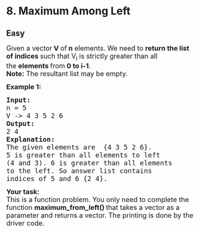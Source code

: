 # 8. Maximum Among Left
## Easy 
<div class="problem-statement">
                <p></p><p><span style="font-size:18px">Given a vector<strong> V </strong>of<strong> n</strong> elements. We need to <strong>return the list of indices </strong>such that V<sub>i</sub> is strictly greater than all<br>
the <strong>elements </strong>from<strong> 0 to i-1</strong>.&nbsp;<br>
<strong>Note:</strong> The resultant list may be empty.</span></p>

<p><span style="font-size:18px"><strong>Example 1: </strong></span></p>

<pre><span style="font-size:18px"><strong>Input:</strong>
n = 5
V -&gt; 4 3 5 2 6
<strong>Output: </strong>
2 4
<strong>Explanation:</strong>
The given elements are&nbsp; {4 3 5 2 6}. 
5 is greater than all elements to left
(4 and 3). 6 is greater than all elements 
to the left. So answer list contains 
indices of 5 and 6 {2 4}.</span>
</pre>

<p><span style="font-size:18px"><strong>Your task: </strong><br>
This is a function problem. You only need to complete the function <strong>maximum_from_left()&nbsp;</strong>that takes a vector as a parameter and returns a vector. The printing is done by the driver code.</span></p>
 <p></p>
            </div>